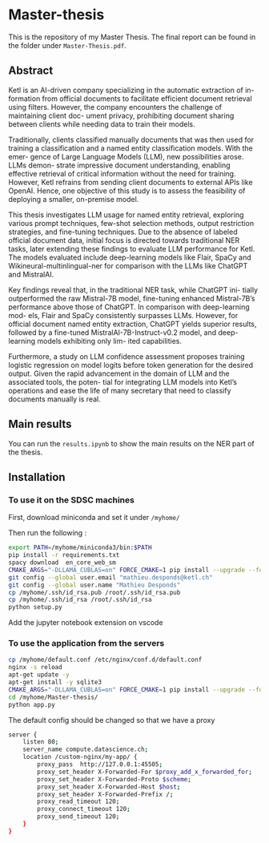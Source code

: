 # Master-thesis

This is the repository of my Master Thesis. The final report can be found in the folder under `Master-Thesis.pdf`.

## Abstract

Ketl is an AI-driven company specializing in the automatic extraction of in- formation from official documents to facilitate efficient document retrieval using filters. However, the company encounters the challenge of maintaining client doc- ument privacy, prohibiting document sharing between clients while needing data to train their models.

Traditionally, clients classified manually documents that was then used for training a classification and a named entity classification models. With the emer- gence of Large Language Models (LLM), new possibilities arose. LLMs demon- strate impressive document understanding, enabling effective retrieval of critical information without the need for training. However, Ketl refrains from sending client documents to external APIs like OpenAI. Hence, one objective of this study is to assess the feasibility of deploying a smaller, on-premise model.

This thesis investigates LLM usage for named entity retrieval, exploring various prompt techniques, few-shot selection methods, output restriction strategies, and fine-tuning techniques. Due to the absence of labeled official document data, initial focus is directed towards traditional NER tasks, later extending these findings to evaluate LLM performance for Ketl. The models evaluated include deep-learning models like Flair, SpaCy and Wikineural-multinlingual-ner for comparison with the LLMs like ChatGPT and MistralAI. 

Key findings reveal that, in the traditional NER task, while ChatGPT ini- tially outperformed the raw Mistral-7B model, fine-tuning enhanced Mistral-7B’s performance above those of ChatGPT. In comparison with deep-learning mod- els, Flair and SpaCy consistently surpasses LLMs. However, for official document named entity extraction, ChatGPT yields superior results, followed by a fine-tuned MistralAI-7B-Instruct-v0.2 model, and deep-learning models exhibiting only lim- ited capabilities.

Furthermore, a study on LLM confidence assessment proposes training logistic regression on model logits before token generation for the desired output. Given the rapid advancement in the domain of LLM and the associated tools, the poten- tial for integrating LLM models into Ketl’s operations and ease the life of many secretary that need to classify documents manually is real.


## Main results 

You can run the `results.ipynb` to show the main results on the NER part of the thesis.

## Installation 

### To use it on the SDSC machines

First, download miniconda and set it under `/myhome/`

Then run the following :
```bash
export PATH=/myhome/miniconda3/bin:$PATH
pip install -r requirements.txt
spacy download  en_core_web_sm
CMAKE_ARGS="-DLLAMA_CUBLAS=on" FORCE_CMAKE=1 pip install --upgrade --force-reinstall llama-cpp-python --no-cache-dir
git config --global user.email "mathieu.desponds@ketl.ch"
git config --global user.name "Mathieu Desponds"
cp /myhome/.ssh/id_rsa.pub /root/.ssh/id_rsa.pub
cp /myhome/.ssh/id_rsa /root/.ssh/id_rsa
python setup.py
```
Add the jupyter notebook extension on vscode

### To use the application from the servers 
```bash
cp /myhome/default.conf /etc/nginx/conf.d/default.conf
nginx -s reload
apt-get update -y
apt-get install -y sqlite3 
CMAKE_ARGS="-DLLAMA_CUBLAS=on" FORCE_CMAKE=1 pip install --upgrade --force-reinstall llama-cpp-python --no-cache-dir
cd /myhome/Master-thesis/
python app.py
```

The default config should be changed so that we have a proxy

```bash 
server {
    listen 80;
    server_name compute.datascience.ch;
    location /custom-nginx/my-app/ {
        proxy_pass  http://127.0.0.1:45505;
        proxy_set_header X-Forwarded-For $proxy_add_x_forwarded_for;
        proxy_set_header X-Forwarded-Proto $scheme;
        proxy_set_header X-Forwarded-Host $host;
        proxy_set_header X-Forwarded-Prefix /;
        proxy_read_timeout 120;
        proxy_connect_timeout 120;
        proxy_send_timeout 120; 
    }
}
```